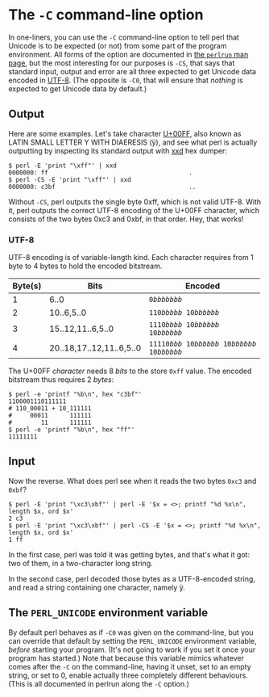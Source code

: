 # The `-C` command-line option

In one-liners, you can use the `-C` command-line option to tell perl
that Unicode is to be expected (or not) from some part of the program
environment. All forms of the option are documented in [the `perlrun` man
page](https://metacpan.org/pod/distribution/perl/pod/perlrun.pod#C-number-list),
but the most interesting for our purposes is `-CS`, that says that
standard input, output and error are all three expected to get
Unicode data encoded in [UTF-8](http://www.unicode.org/resources/utf8.html).
(The opposite is `-C0`, that will ensure that *nothing* is expected to get
Unicode data by default.)

## Output

Here are some examples. Let's take character
[U+00FF](http://www.fileformat.info/info/unicode/char/00ff/index.htm), also known as
LATIN SMALL LETTER Y WITH DIAERESIS (&#xff;), and see what perl is
actually outputting by inspecting its standard output with
[xxd](http://linux.die.net/man/1/xxd) hex dumper:

    $ perl -E 'print "\xff"' | xxd
    0000000: ff                                       .
    $ perl -CS -E 'print "\xff"' | xxd
    0000000: c3bf                                     ..

Without `-CS`, perl outputs the single byte 0xff, which is not
valid UTF-8. With it, perl outputs the correct UTF-8 encoding
of the U+00FF character, which consists of the two bytes 0xc3
and 0xbf, in that order. Hey, that works!

### UTF-8

UTF-8 encoding is of variable-length kind. Each character requires
from 1 byte to 4 bytes to hold the encoded bitstream.

| Byte(s) | Bits | Encoded |
|---------|------|---------|
| 1 | 6..0       | <code>0<em>bbbbbbb</em></code> |
| 2 | 10..6,5..0 | <code>110<em>bbbbb</em> 10<em>bbbbbb</em></code> |
| 3 | 15..12,11..6,5..0 | <code>1110<em>bbbb</em> 10<em>bbbbbb</em> 10<em>bbbbbb</em></code> |
| 4 | 20..18,17..12,11..6,5..0 | <code>11110<em>bbb</em> 10<em>bbbbbb</em> 10<em>bbbbbb</em> 10<em>bbbbbb</em></code> |

The U+00FF *character* needs 8 *bits* to the store `0xff` value.
The encoded bitstream thus requires 2 *bytes*:

    $ perl -e 'printf "%b\n", hex "c3bf"'
    1100001110111111
    # 110_00011 + 10_111111
    #     00011      111111
    #        11      111111
    $ perl -e 'printf "%b\n", hex "ff"'
    11111111

## Input

Now the reverse. What does perl see when it reads the two bytes
`0xc3` and `0xbf`?

    $ perl -E 'print "\xc3\xbf"' | perl -E '$x = <>; printf "%d %x\n", length $x, ord $x'
    2 c3
    $ perl -E 'print "\xc3\xbf"' | perl -CS -E '$x = <>; printf "%d %x\n", length $x, ord $x'
    1 ff

In the first case, perl was told it was getting bytes, and that's
what it got: two of them, in a two-character long string.

In the second case, perl decoded those bytes as a UTF-8-encoded
string, and read a string containing one character, namely &#xff;.

## The `PERL_UNICODE` environment variable

By default perl behaves as if `-C0` was given on the command-line, but
you can override that default by setting the `PERL_UNICODE` environment
variable, *before* starting your program. (It's not going to work if you
set it once your program has started.) Note that because this variable
mimics whatever comes after the `-C` on the command-line, having it
unset, set to an empty string, or set to 0, enable actually three
completely different behaviours. (This is all documented in perlrun along
the `-C` option.)
